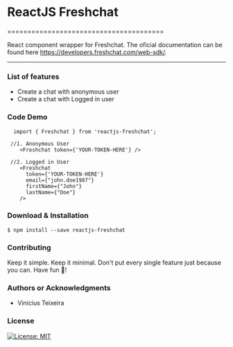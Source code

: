 # ReactJS Freshchat
=======================================

React component wrapper for Freshchat. The oficial documentation can be found here <https://developers.freshchat.com/web-sdk/>.

* * *

### List of features

*   Create a chat with anonymous user
*   Create a chat with Logged in user

### Code Demo

```tsx
  import { Freshchat } from 'reactjs-freshchat';

 //1. Anonymous User
    <Freshchat token={'YOUR-TOKEN-HERE'} />

 //2. Logged in User
    <Freshchat 
      token={'YOUR-TOKEN-HERE'}
      email={"john.doe1987"} 
      firstName={"John"}
      lastName={"Doe"}
    />

```

### Download & Installation

```shell 
$ npm install --save reactjs-freshchat
```

### Contributing

Keep it simple. Keep it minimal. Don't put every single feature just because you can. Have fun 🚀!

### Authors or Acknowledgments

*   Vinicius Teixeira

### License
[![License: MIT](https://img.shields.io/badge/License-MIT-yellow.svg)](https://opensource.org/licenses/MIT)
